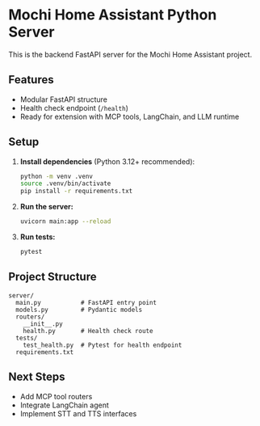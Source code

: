 # Mochi Home Assistant Python Server

This is the backend FastAPI server for the Mochi Home Assistant project.

## Features
- Modular FastAPI structure
- Health check endpoint (`/health`)
- Ready for extension with MCP tools, LangChain, and LLM runtime

## Setup

1. **Install dependencies** (Python 3.12+ recommended):
   ```bash
   python -m venv .venv
   source .venv/bin/activate
   pip install -r requirements.txt
   ```
2. **Run the server:**
   ```bash
   uvicorn main:app --reload
   ```
3. **Run tests:**
   ```bash
   pytest
   ```

## Project Structure
```
server/
  main.py           # FastAPI entry point
  models.py         # Pydantic models
  routers/
    __init__.py
    health.py       # Health check route
  tests/
    test_health.py  # Pytest for health endpoint
  requirements.txt
```

## Next Steps
- Add MCP tool routers
- Integrate LangChain agent
- Implement STT and TTS interfaces
